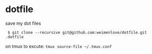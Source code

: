 # dotfile
save my dot files

` $ git clone --recursive git@github.com:weimenlove/dotfile.git .dotfile`

on tmux to excute:
`tmux source-file ~/.tmux.conf`
